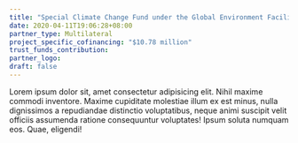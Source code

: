 ```yaml
---
title: "Special Climate Change Fund under the Global Environment Facility"
date: 2020-04-11T19:06:28+08:00
partner_type: Multilateral
project_specific_cofinancing: "$10.78 million"
trust_funds_contribution:
partner_logo:
draft: false
---
```


Lorem ipsum dolor sit, amet consectetur adipisicing elit. Nihil maxime commodi inventore. Maxime cupiditate molestiae illum ex est minus, nulla dignissimos a repudiandae distinctio voluptatibus, neque animi suscipit velit officiis assumenda ratione consequuntur voluptates! Ipsum soluta numquam eos. Quae, eligendi!

